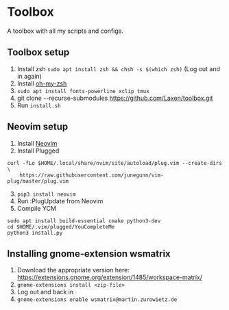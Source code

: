 # Toolbox
A toolbox with all my scripts and configs.

## Toolbox setup
1. Install zsh `sudo apt install zsh && chsh -s $(which zsh)` (Log out and in again)
2. Install [oh-my-zsh](https://github.com/ohmyzsh/ohmyzsh)
3. `sudo apt install fonts-powerline xclip tmux`
4. git clone --recurse-submodules https://github.com/Laxen/toolbox.git
5. Run `install.sh`

## Neovim setup
1. Install [Neovim](https://github.com/neovim/neovim/wiki/Installing-Neovim#Linux)
2. Install Plugged
```
curl -fLo $HOME/.local/share/nvim/site/autoload/plug.vim --create-dirs \
    https://raw.githubusercontent.com/junegunn/vim-plug/master/plug.vim
```
3. `pip3 install neovim`
4. Run :PlugUpdate from Neovim
5. Compile YCM
```
sudo apt install build-essential cmake python3-dev
cd $HOME/.vim/plugged/YouCompleteMe
python3 install.py
```

## Installing gnome-extension wsmatrix
1. Download the appropriate version here: https://extensions.gnome.org/extension/1485/workspace-matrix/
2. `gnome-extensions install <zip-file>`
3. Log out and back in
4. `gnome-extensions enable wsmatrix@martin.zurowietz.de`
